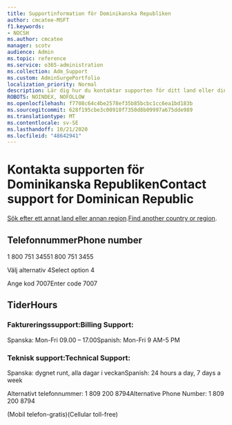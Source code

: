 ```yaml
---
title: Supportinformation för Dominikanska Republiken
author: cmcatee-MSFT
f1.keywords:
- NOCSH
ms.author: cmcatee
manager: scotv
audience: Admin
ms.topic: reference
ms.service: o365-administration
ms.collection: Adm_Support
ms.custom: AdminSurgePortfolio
localization_priority: Normal
description: Lär dig hur du kontaktar supporten för ditt land eller din region.
ROBOTS: NOINDEX, NOFOLLOW
ms.openlocfilehash: f7708c64c4be2578ef35b85bcbc1cc6ea1bd183b
ms.sourcegitcommit: 628f195cbe3c00910f7350d8b09997a675dde989
ms.translationtype: MT
ms.contentlocale: sv-SE
ms.lasthandoff: 10/21/2020
ms.locfileid: "48642941"
---
```

# <a name="contact-support-for-dominican-republic"></a><span data-ttu-id="88bfd-103">Kontakta supporten för Dominikanska Republiken</span><span class="sxs-lookup"><span data-stu-id="88bfd-103">Contact support for Dominican Republic</span></span>

<span data-ttu-id="88bfd-104">[Sök efter ett annat land eller annan region](../contact-support-for-business-products.md).</span><span class="sxs-lookup"><span data-stu-id="88bfd-104">[Find another country or region](../contact-support-for-business-products.md).</span></span>

## <a name="phone-number"></a><span data-ttu-id="88bfd-105">Telefonnummer</span><span class="sxs-lookup"><span data-stu-id="88bfd-105">Phone number</span></span>
<span data-ttu-id="88bfd-106">1 800 751 3455</span><span class="sxs-lookup"><span data-stu-id="88bfd-106">1 800 751 3455</span></span>

<span data-ttu-id="88bfd-107">Välj alternativ 4</span><span class="sxs-lookup"><span data-stu-id="88bfd-107">Select option 4</span></span>

<span data-ttu-id="88bfd-108">Ange kod 7007</span><span class="sxs-lookup"><span data-stu-id="88bfd-108">Enter code 7007</span></span>

## <a name="hours"></a><span data-ttu-id="88bfd-109">Tider</span><span class="sxs-lookup"><span data-stu-id="88bfd-109">Hours</span></span>
### <a name="billing-support"></a><span data-ttu-id="88bfd-110">Faktureringssupport:</span><span class="sxs-lookup"><span data-stu-id="88bfd-110">Billing Support:</span></span>

<span data-ttu-id="88bfd-111">Spanska: Mon-Fri 09.00 – 17.00</span><span class="sxs-lookup"><span data-stu-id="88bfd-111">Spanish: Mon-Fri 9 AM-5 PM</span></span>

### <a name="technical-support"></a><span data-ttu-id="88bfd-112">Teknisk support:</span><span class="sxs-lookup"><span data-stu-id="88bfd-112">Technical Support:</span></span>

<span data-ttu-id="88bfd-113">Spanska: dygnet runt, alla dagar i veckan</span><span class="sxs-lookup"><span data-stu-id="88bfd-113">Spanish: 24 hours a day, 7 days a week</span></span>

<span data-ttu-id="88bfd-114">Alternativt telefonnummer: 1 809 200 8794</span><span class="sxs-lookup"><span data-stu-id="88bfd-114">Alternative Phone Number: 1 809 200 8794</span></span>

<span data-ttu-id="88bfd-115">(Mobil telefon-gratis)</span><span class="sxs-lookup"><span data-stu-id="88bfd-115">(Cellular toll-free)</span></span>
